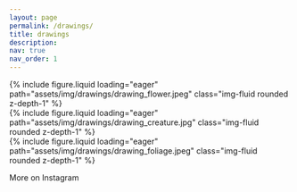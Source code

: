 ```yaml
---
layout: page
permalink: /drawings/
title: drawings 
description:
nav: true
nav_order: 1
---
```


<div class="row mt-3">
    <div class="col-sm mt-3 mt-md-0">
        {% include figure.liquid loading="eager" path="assets/img/drawings/drawing_flower.jpeg" class="img-fluid rounded z-depth-1" %}
    </div>
    <div class="col-sm mt-3 mt-md-0">
        {% include figure.liquid loading="eager" path="assets/img/drawings/drawing_creature.jpg" class="img-fluid rounded z-depth-1" %}
    </div>
    <div class="col-sm mt-3 mt-md-0">
        {% include figure.liquid loading="eager" path="assets/img/drawings/drawing_foliage.jpeg" class="img-fluid rounded z-depth-1" %}
    </div>
</div>

More on Instagram